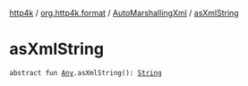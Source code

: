 [http4k](../../index.md) / [org.http4k.format](../index.md) / [AutoMarshallingXml](index.md) / [asXmlString](./as-xml-string.md)

# asXmlString

`abstract fun `[`Any`](https://kotlinlang.org/api/latest/jvm/stdlib/kotlin/-any/index.html)`.asXmlString(): `[`String`](https://kotlinlang.org/api/latest/jvm/stdlib/kotlin/-string/index.html)